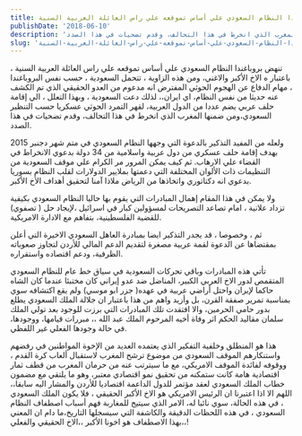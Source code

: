 ```yaml
---
title: تنهض بروباغندا النظام السعودي علي أساس تموقعه علي راس العائلة العربية السنية
publishDate: '2018-06-10'
description: 'تنهض بروباغندا النظام السعودي علي أساس تموقعه علي راس العائلة العربية السنية ، باعتبار ه الاخ الأكبر والاغني، ومن هذه الزاوية ، تتحمل السعودية ، حسب نفس البروباغندا ، مهام الدفاع عن الهجوم الحوثي المفترض انه مدعوم من العدو الحقيقي الذي تم الكشف عنه حديثا من نفس النظام، اي ايران،، لذلك دعت السعودية ، وبهذا التعلل ، الي إقامة حلف عربي يضم عددا من الدول العربية، لقهر التمرد الحوثي عسكريا حسب التنظير السعودي،ومن ضمنها المغرب الذي انخرط في هذا التحالف، وقدم تضحيات في هذا الصدد.'
slug: 'تنهض-بروباغندا-النظام-السعودي-علي-أساس-تموقعه-علي-راس-العائلة-العربية-السنية'
---
```

تنهض بروباغندا النظام السعودي علي أساس تموقعه علي  راس العائلة العربية السنية ، باعتبار ه الاخ الأكبر والاغني، ومن هذه الزاوية ، تتحمل السعودية ، حسب نفس البروباغندا ، مهام الدفاع عن الهجوم الحوثي المفترض انه مدعوم من العدو الحقيقي الذي تم الكشف عنه حديثا من نفس النظام، اي ايران،، لذلك دعت السعودية ، وبهذا التعلل ، الي إقامة حلف عربي يضم عددا من الدول العربية، لقهر التمرد الحوثي عسكريا حسب التنظير السعودي،ومن ضمنها المغرب الذي انخرط في هذا التحالف، وقدم تضحيات في هذا الصدد.

ولعله من المفيد التذكير بالدعوة التي وجهها النظام السعودي في متم شهر دجنبر 2015 بهدف إقامة حلف عسكري من دول عربية واسلامية من 34 دولة بدعوي الانخراط في القضاء علي الارهاب.
ثم كيف يمكن المرور مر الكرام علي موقف السعودية من التنظيمات ذات الألوان المختلفة التي دعمتها بملايير الدولارات لقلب النظام  بسوريا بدعوي انه دكتاتوري واتخاذها من الرياض ملاذا آمنا لتحقيق أهداف الأخ الأكبر.

ولا يمكن في هذا المقام إهمال المبادرات التي يقوم بها حاليا  النظام السعودي بكيفية تزداد علانية ، امام تصاعد التصريحات لمسؤولين كبار في اسرائيل ،لإيجاد حل ( تصفوي) للقضية الفلسطينية، بتفاهم مع الادارة الامريكية.

ثم ، وخصوصا ، قد يجدر التذكير ايضا بمبادرة العاهل السعودي الاخيرة  التي أعلن بمقتضاها عن الدعوة لقمة عربية مصغرة لتقديم الدعم المالي للأردن لتجاوز صعوباته الظرفية، ودعم اقتصاده واستقراره.

تأتي  هذه المبادرات وباقي تحركات السعودية في سياق خط عام للنظام السعودي المتقمص لدور الاخ العربي الكبير، المناضل ضد عدو إيراني كان مختبئا عندما كان الشاه حاكما لإيران واحتل أراضي عربية في عهده( جزر ابو موسي) ولم يقع اكتشافه سوي بمناسبة تمرير صفقة القرن، بل وأزيد واهم من هذا باعتبار ان جلالة الملك السعودي يطلع بدور حامي الحرمين، والا افتقدت تلك المبادرات التي برزت للوجود بعد تولي الملك سلمان مقاليد الحكم اثر وفاة أخيه المرحوم الملك عبد الله ،، مبررات قيامها، ووجودها، في حالة وجودها الفعلي غير اللفظي.

هذا هو المنطلق وخلفية التفكير الذي يعتمده العديد من الإخوة المواطنين في رفضهم واستنكارهم الموقف السعودي من موضوع ترشح المغرب لاستقبال ألعاب كرة القدم ، ووقوفه لفائدة الموقف الامريكي، مع ما سيترتب عنه من حرمان المغرب من قطف ثمار اقتصادية هامة كانت ستمكنه من تحقيق نمو اقتصادي معتبر، وهو ما يلتقي مع مضمون خطاب الملك السعودي لعقد مؤتمر للدول الداعمة اقتصاديا للأردن والمشار اليه سابقا،، اللهم الا اذا اعتبرنا ان الرئيس الامريكي هو الاخ الأكبر الحقيقي ، فلا يكون  الملك السعودي ، في هذه الحالة، سوي نائبا له، الامر الذي سيتيح للمغاربة فهم أسباب اصطفاف النظام السعودي ، في هذه اللحظات الدقيقة والكاشفة التي سيسجلها التاريخ،ما دام ان المعني بهذا  الاصطفاف  هو اخونا الأكبر ،،الاخ الحقيقي والفعلي،،!

